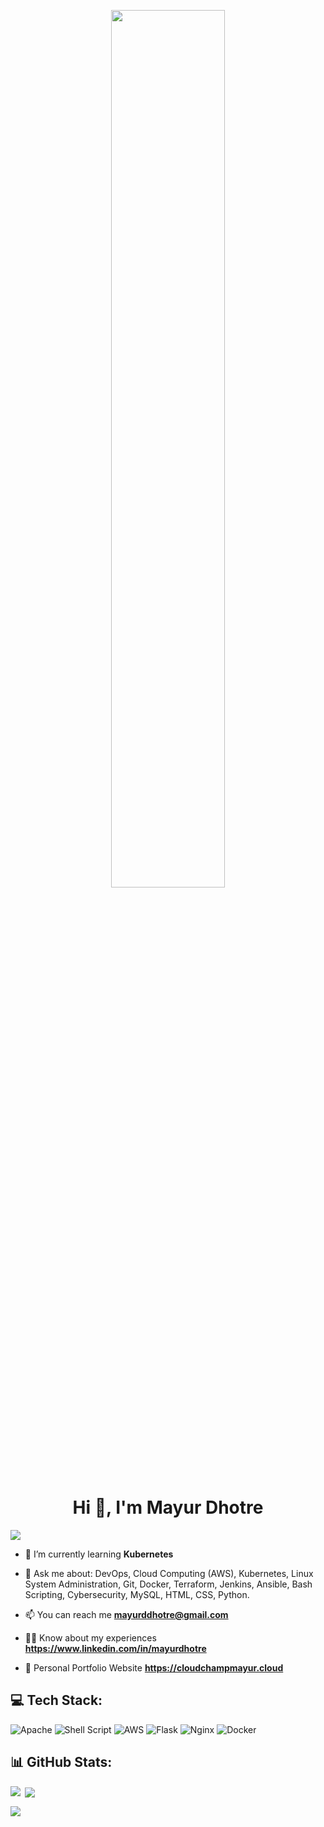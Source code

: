 <p align="center">
  <img src="https://github.com/user-attachments/assets/b2b985f2-4fbf-4a3c-a578-f7f2be123f35" width="60%" />
</p>

<h1 align="center">Hi 👋, I'm Mayur Dhotre </h1>


[![](https://visitcount.itsvg.in/api?id=mayur4279&label=Profile%20Views&color=0&pretty=false)](https://visitcount.itsvg.in)  <br> 

- 🌱 I’m currently learning **Kubernetes** <br>

- 💬 Ask me about: DevOps, Cloud Computing (AWS), Kubernetes, Linux System Administration, Git, Docker, Terraform, Jenkins, Ansible, Bash Scripting, Cybersecurity, MySQL, HTML, CSS, Python. <br>  

- 📫 You can reach me **mayurddhotre@gmail.com**
 
- 👨‍💻 Know about my experiences **https://www.linkedin.com/in/mayurdhotre**

- 📝 Personal Portfolio Website **https://cloudchampmayur.cloud**


  
## 💻 Tech Stack:
![Apache](https://img.shields.io/badge/apache-%23D42029.svg?style=for-the-badge&logo=apache&logoColor=white) ![Shell Script](https://img.shields.io/badge/shell_script-%23121011.svg?style=for-the-badge&logo=gnu-bash&logoColor=white) ![AWS](https://img.shields.io/badge/AWS-%23FF9900.svg?style=for-the-badge&logo=amazon-aws&logoColor=white) ![Flask](https://img.shields.io/badge/flask-%23000.svg?style=for-the-badge&logo=flask&logoColor=white) ![Nginx](https://img.shields.io/badge/nginx-%23009639.svg?style=for-the-badge&logo=nginx&logoColor=white) ![Docker](https://img.shields.io/badge/docker-%230db7ed.svg?style=for-the-badge&logo=docker&logoColor=white)



## 📊 GitHub Stats:

<p><img align="left" src="https://github-readme-stats.vercel.app/api/top-langs/?username=mayur4279&theme=white&hide_border=false&include_all_commits=false&count_private=false&layout=compact" /></p>

<p>&nbsp;<img align="center" src="https://github-readme-stats.vercel.app/api?username=mayur4279&theme=white&hide_border=false&include_all_commits=false&count_private=false" /></p>   

<p><img align="center" src="https://github-readme-streak-stats.herokuapp.com/?user=mayur4279&theme=white&hide_border=false" /></p>

